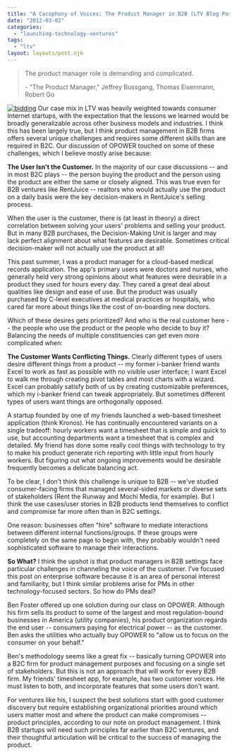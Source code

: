 ```yaml
---
title: "A Cacophony of Voices: The Product Manager in B2B (LTV Blog Post #2)"
date: "2012-03-02"
categories: 
  - "launching-technology-ventures"
tags: 
  - "ltv"
layout: layouts/post.njk
---
```


> The product manager role is demanding and complicated.
> 
> \- "The Product Manager," Jeffrey Bussgang, Thomas Eisenmann, Robert Go

[![](images/bidding.jpg "bidding")](http://colinbarry.com/wp-content/uploads/2012/03/bidding.jpg) Our case mix in LTV was heavily weighted towards consumer Internet startups, with the expectation that the lessons we learned would be broadly generalizable across other business models and industries. I think this has been largely true, but I think product management in B2B firms offers several unique challenges and requires some different skills than are required in B2C. Our discussion of OPOWER touched on some of these challenges, which I believe mostly arise because:

**The User Isn't the Customer.** In the majority of our case discussions -- and in most B2C plays -- the person buying the product and the person using the product are either the same or closely aligned. This was true even for B2B ventures like RentJuice -- realtors who would actually use the product on a daily basis were the key decision-makers in RentJuice's selling process.

When the user is the customer, there is (at least in theory) a direct correlation between solving your users' problems and selling your product. But in many B2B purchases, the Decision-Making Unit is larger and may lack perfect alignment about what features are desirable. Sometimes critical decision-maker will not actually use the product at all!

This past summer, I was a product manager for a cloud-based medical records application. The app's primary users were doctors and nurses, who generally held very strong opinions about what features were desirable in a product they used for hours every day. They cared a great deal about qualities like design and ease of use. But the product was usually purchased by C-level executives at medical practices or hospitals, who cared far more about things like the cost of on-boarding new doctors.

Which of these desires gets prioritized? And who is the real customer here -- the people who use the product or the people who decide to buy it? Balancing the needs of multiple constituencies can get even more complicated when:

**The Customer Wants Conflicting Things.** Clearly different types of users desire different things from a product -- my former i-banker friend wants Excel to work as fast as possible with no visible user interface; I want Excel to walk me through creating pivot tables and most charts with a wizard. Excel can probably satisfy both of us by creating customizable preferences, which my i-banker friend can tweak appropriately. But sometimes different types of users want things are orthogonally opposed.

A startup founded by one of my friends launched a web-based timesheet application (think Kronos). He has continually encountered variants on a single tradeoff: hourly workers want a timesheet that is simple and quick to use, but accounting departments want a timesheet that is complex and detailed. My friend has done some really cool things with technology to try to make his product generate rich reporting with little input from hourly workers. But figuring out what ongoing improvements would be desirable frequently becomes a delicate balancing act.

To be clear, I don't think this challenge is unique to B2B -- we've studied consumer-facing firms that managed several-sided markets or diverse sets of stakeholders (Rent the Runway and Mochi Media, for example). But I think the use cases/user stories in B2B products lend themselves to conflict and compromise far more often than in B2C settings.

One reason: businesses often "hire" software to mediate interactions between different internal functions/groups. If these groups were completely on the same page to begin with, they probably wouldn't need sophisticated software to manage their interactions.

**So What?** I think the upshot is that product managers in B2B settings face particular challenges in channeling the voice of the customer. I've focused this post on enterprise software because it is an area of personal interest and familiarity, but I think similar problems arise for PMs in other technology-focused sectors. So how do PMs deal?

Ben Foster offered up one solution during our class on OPOWER. Although his firm sells its product to some of the largest and most regulation-bound businesses in America (utility companies), his product organization regards the end user -- consumers paying for electrical power -- as the customer. Ben asks the utilities who actually buy OPOWER to "allow us to focus on the consumer on your behalf."

Ben's methodology seems like a great fix -- basically turning OPOWER into a B2C firm for product management purposes and focusing on a single set of stakeholders. But this is not an approach that will work for every B2B firm. My friends' timesheet app, for example, has two customer voices. He must listen to both, and incorporate features that some users don't want.

For ventures like his, I suspect the best solutions start with good customer discovery but require establishing organizational priorities around which users matter most and where the product can make compromises -- product principles, according to our note on product management. I think B2B startups will need such principles far earlier than B2C ventures, and their thoughtful articulation will be critical to the success of managing the product.

